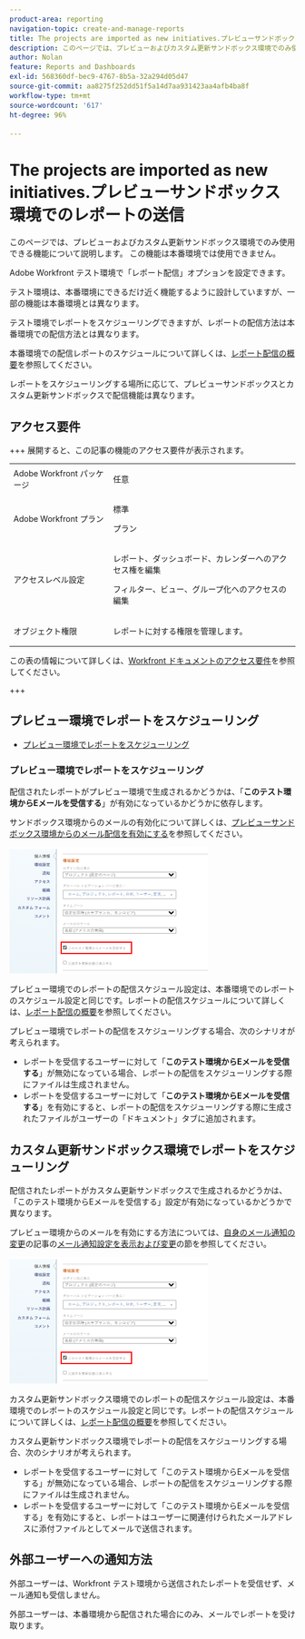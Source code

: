 ```yaml
---
product-area: reporting
navigation-topic: create-and-manage-reports
title: The projects are imported as new initiatives.プレビューサンドボックス環境でのレポートの送信
description: このページでは、プレビューおよびカスタム更新サンドボックス環境でのみ使用できる機能について説明します。 この機能は本番環境では使用できません。
author: Nolan
feature: Reports and Dashboards
exl-id: 568360df-bec9-4767-8b5a-32a294d05d47
source-git-commit: aa8275f252dd51f5a14d7aa931423aa4afb4ba8f
workflow-type: tm+mt
source-wordcount: '617'
ht-degree: 96%

---
```


# The projects are imported as new initiatives.プレビューサンドボックス環境でのレポートの送信

<!-- Audited: 11/2024 -->

このページでは、プレビューおよびカスタム更新サンドボックス環境でのみ使用できる機能について説明します。 この機能は本番環境では使用できません。

Adobe Workfront テスト環境で「レポート配信」オプションを設定できます。

<!--
<p data-mc-conditions="QuicksilverOrClassic.Draft mode">For information about the Workfront test environments, see the "Workfront Testing Environments" section. (NOTE:&nbsp;drafted - link this section)</p>
-->

テスト環境は、本番環境にできるだけ近く機能するように設計していますが、一部の機能は本番環境とは異なります。

テスト環境でレポートをスケジューリングできますが、レポートの配信方法は本番環境での配信方法とは異なります。

本番環境での配信レポートのスケジュールについて詳しくは、[レポート配信の概要](../../../reports-and-dashboards/reports/creating-and-managing-reports/set-up-report-deliveries.md)を参照してください。

レポートをスケジューリングする場所に応じて、プレビューサンドボックスとカスタム更新サンドボックスで配信機能は異なります。

## アクセス要件

+++ 展開すると、この記事の機能のアクセス要件が表示されます。 

<table style="table-layout:auto"> 
 <col> 
 <col> 
 <tbody> 
  <tr> 
   <td role="rowheader">Adobe Workfront パッケージ</td> 
   <td> <p>任意</p> </td> 
  </tr> 
  <tr> 
   <td role="rowheader">Adobe Workfront プラン</td> 
   <td> 
      <p>標準</p>
      <p>プラン</p>
   </td>
  </tr> 
  <tr> 
   <td role="rowheader">アクセスレベル設定</td> 
   <td> <p>レポート、ダッシュボード、カレンダーへのアクセス権を編集</p>
   <p>フィルター、ビュー、グループ化へのアクセスの編集</p>
   </td> 
  </tr> 
  <tr> 
   <td role="rowheader">オブジェクト権限</td> 
     <td> <p>レポートに対する権限を管理します。</p></td> 
  </tr> 
 </tbody> 
</table>

この表の情報について詳しくは、[Workfront ドキュメントのアクセス要件](/help/quicksilver/administration-and-setup/add-users/access-levels-and-object-permissions/access-level-requirements-in-documentation.md)を参照してください。

+++

## プレビュー環境でレポートをスケジューリング

* [プレビュー環境でレポートをスケジューリング](#schedule-reports-in-the-preview-environment)

### プレビュー環境でレポートをスケジューリング

配信されたレポートがプレビュー環境で生成されるかどうかは、「**このテスト環境からEメールを受信する**」が有効になっているかどうかに依存します。

サンドボックス環境からのメールの有効化について詳しくは、[プレビューサンドボックス環境からのメール配信を有効にする](../../../workfront-basics/using-notifications/enable-delivery-emails-from-preview-sandbox-environment.md)を参照してください。

![&#x200B; 「サンドボックスからメールを受信」オプション &#x200B;](assets/receive-emails-from-sandbox-setting-edit-350x223.png)

プレビュー環境でのレポートの配信スケジュール設定は、本番環境でのレポートのスケジュール設定と同じです。レポートの配信スケジュールについて詳しくは、[レポート配信の概要](../../../reports-and-dashboards/reports/creating-and-managing-reports/set-up-report-deliveries.md)を参照してください。

プレビュー環境でレポートの配信をスケジューリングする場合、次のシナリオが考えられます。

* レポートを受信するユーザーに対して「**このテスト環境からEメールを受信する**」が無効になっている場合、レポートの配信をスケジューリングする際にファイルは生成されません。
* レポートを受信するユーザーに対して「**このテスト環境からEメールを受信する**」を有効にすると、レポートの配信をスケジューリングする際に生成されたファイルがユーザーの「ドキュメント」タブに追加されます。

## カスタム更新サンドボックス環境でレポートをスケジューリング

配信されたレポートがカスタム更新サンドボックスで生成されるかどうかは、「このテスト環境からEメールを受信する」設定が有効になっているかどうかで異なります。

プレビュー環境からのメールを有効にする方法については、[自身のメール通知の変更](../../../workfront-basics/using-notifications/activate-or-deactivate-your-own-event-notifications.md)の記事の[メール通知設定を表示および変更](../../../workfront-basics/using-notifications/activate-or-deactivate-your-own-event-notifications.md#view)の節を参照してください。

![&#x200B; 「サンドボックスからメールを受信」オプション &#x200B;](assets/receive-emails-from-sandbox-setting-edit-350x223.png)

カスタム更新サンドボックス環境でのレポートの配信スケジュール設定は、本番環境でのレポートのスケジュール設定と同じです。レポートの配信スケジュールについて詳しくは、[レポート配信の概要](../../../reports-and-dashboards/reports/creating-and-managing-reports/set-up-report-deliveries.md)を参照してください。

カスタム更新サンドボックス環境でレポートの配信をスケジューリングする場合、次のシナリオが考えられます。

* レポートを受信するユーザーに対して「このテスト環境からEメールを受信する」が無効になっている場合、レポートの配信をスケジューリングする際にファイルは生成されません。
* レポートを受信するユーザーに対して「このテスト環境からEメールを受信する」を有効にすると、レポートはユーザーに関連付けられたメールアドレスに添付ファイルとしてメールで送信されます。

## 外部ユーザーへの通知方法

外部ユーザーは、Workfront テスト環境から送信されたレポートを受信せず、メール通知も受信しません。

外部ユーザーは、本番環境から配信された場合にのみ、メールでレポートを受け取ります。
